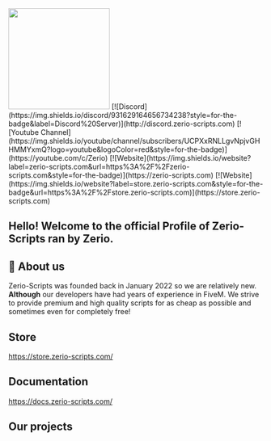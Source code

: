 <img src="https://user-images.githubusercontent.com/54480523/178153052-8e4b550c-9b2b-4d3d-9f44-083fe9cf6552.jpg" width="200" height="200">
[![Discord](https://img.shields.io/discord/931629164656734238?style=for-the-badge&label=Discord%20Server)](http://discord.zerio-scripts.com)
[![Youtube Channel](https://img.shields.io/youtube/channel/subscribers/UCPXxRNLLgvNpjvGHHMMYxmQ?logo=youtube&logoColor=red&style=for-the-badge)](https://youtube.com/c/Zerio)
[![Website](https://img.shields.io/website?label=zerio-scripts.com&url=https%3A%2F%2Fzerio-scripts.com&style=for-the-badge)](https://zerio-scripts.com)
[![Website](https://img.shields.io/website?label=store.zerio-scripts.com&style=for-the-badge&url=https%3A%2F%2Fstore.zerio-scripts.com)](https://store.zerio-scripts.com)

## Hello! Welcome to the official Profile of Zerio-Scripts ran by Zerio.

## 🤔 About us
Zerio-Scripts was founded back in January 2022 so we are relatively new.
**Although** our developers have had years of experience in FiveM.
We strive to provide premium and high quality scripts for as cheap 
as possible and sometimes even for completely free!

## Store
https://store.zerio-scripts.com/

## Documentation
https://docs.zerio-scripts.com/

## Our projects

